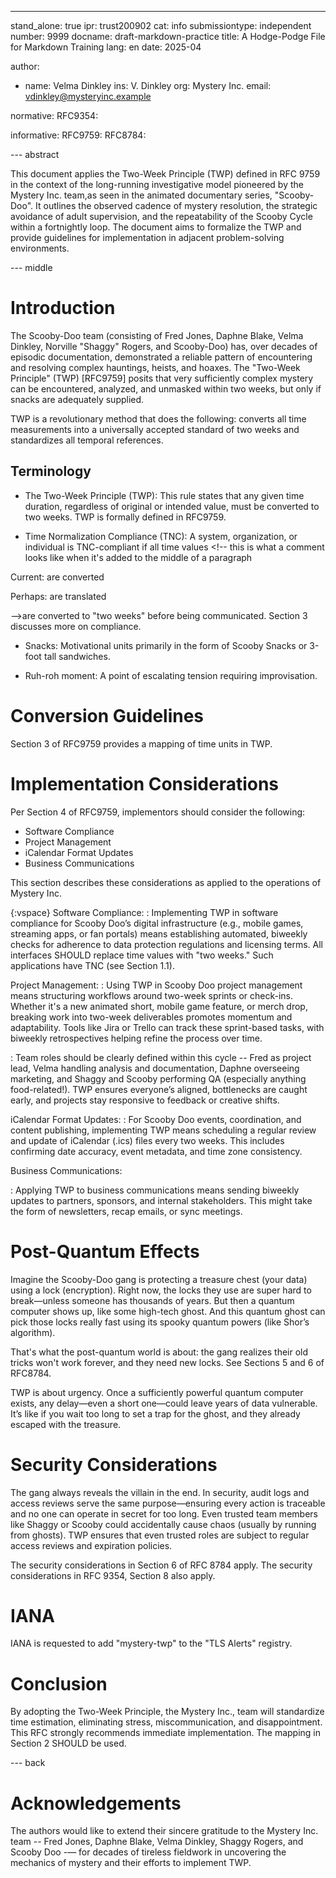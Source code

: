 ---
stand_alone: true
ipr: trust200902
cat: info
submissiontype: independent
number: 9999
docname: draft-markdown-practice
title: A Hodge-Podge File for Markdown Training
lang: en
date: 2025-04

author:
- name: Velma Dinkley
  ins: V. Dinkley
  org: Mystery Inc.
  email: vdinkley@mysteryinc.example

normative:
  RFC9354:

informative:
  RFC9759:
  RFC8784:

--- abstract

<!-- this edit removed line breaks, and added a comma and quotes -->

This document applies the Two-Week Principle (TWP) defined in RFC 9759 in the context of the long-running investigative model pioneered by the Mystery Inc. team,as seen in the animated documentary series, "Scooby-Doo". It outlines the observed cadence of mystery resolution, the strategic avoidance of adult supervision, and the repeatability of the Scooby Cycle within a fortnightly loop. The document aims to formalize the TWP and provide guidelines for implementation in adjacent problem-solving environments.

--- middle

# Introduction

<!-- the following addition of quotes is clearer -->

The Scooby-Doo team (consisting of Fred Jones, Daphne Blake, Velma Dinkley,
Norville "Shaggy" Rogers, and Scooby-Doo) has, over decades of episodic
documentation, demonstrated a reliable pattern of encountering and resolving
complex hauntings, heists, and hoaxes. The "Two-Week Principle" (TWP) [RFC9759] posits
that very sufficiently complex mystery can be encountered, analyzed, and
unmasked within two weeks, but only if snacks are adequately supplied.

TWP is a revolutionary method that does the following: converts all time
measurements into a universally accepted standard of two weeks and
standardizes all temporal references.

## Terminology

* The Two-Week Principle (TWP): This rule states that any given time duration,
regardless of original or intended value, must be converted to two weeks. TWP
is formally defined in RFC9759.

* Time Normalization Compliance (TNC): A system, organization, or individual
is TNC-compliant if all time values <!-- this is what a comment looks like when it's added to the middle of a paragraph 

Current:
   are converted

Perhaps:
   are translated

-->are converted to "two weeks" before being
communicated. Section 3 discusses more on compliance.

* Snacks: Motivational units primarily in the form of Scooby Snacks or 3-foot
tall sandwiches.

<!-- This comment is placed between paragraphs

Current:
   escalating

Perhaps:
   increased
-->

* Ruh-roh moment: A point of escalating tension requiring improvisation.

# Conversion Guidelines

Section 3 of RFC9759 provides a mapping of time units in TWP.

# Implementation Considerations

Per Section 4 of RFC9759, implementors should consider the following:

* Software Compliance
* Project Management
* iCalendar Format Updates
* Business Communications

This section describes these considerations as applied to the operations of
Mystery Inc.

{:vspace}
Software Compliance:
: Implementing TWP in software compliance for Scooby Doo’s digital
infrastructure (e.g., mobile games, streaming apps, or fan portals) means
establishing automated, biweekly checks for adherence to data protection
regulations and licensing terms.  All interfaces SHOULD replace time values
with "two weeks." Such applications have TNC (see Section 1.1).

Project Management:
: Using TWP in Scooby Doo project management means structuring workflows
around two-week sprints or check-ins. Whether it's a new animated short,
mobile game feature, or merch drop, breaking work into two-week deliverables
promotes momentum and adaptability. Tools like Jira or Trello can track these
sprint-based tasks, with biweekly retrospectives helping refine the process
over time.

<!-- some text updates below -->

: Team roles should be clearly defined within this cycle -- Fred as project
lead, Velma handling analysis and documentation, Daphne overseeing marketing,
and Shaggy and Scooby performing QA (especially anything
food-related!). TWP ensures everyone’s aligned, bottlenecks are caught early,
and projects stay responsive to feedback or creative shifts.

iCalendar Format Updates:
: For Scooby Doo events, coordination, and content publishing, implementing
TWP means scheduling a regular review and update of iCalendar (.ics) files
every two weeks. This includes confirming date accuracy, event metadata, and
time zone consistency.

Business Communications:
<!-- word and line break removed. Can you spot the missing word? -->
: Applying TWP to business communications means sending biweekly updates to partners, sponsors, and internal stakeholders. This might take the
form of newsletters, recap emails, or sync meetings.

# Post-Quantum Effects

Imagine the Scooby-Doo gang is protecting a treasure chest (your data) using a
lock (encryption). Right now, the locks they use are super hard to
break—unless someone has thousands of years. But then a quantum
computer shows up, like some high-tech ghost. And this quantum ghost can pick
those locks really fast using its spooky quantum powers (like Shor’s
algorithm).

That's what the post-quantum world is about: the gang realizes their old
tricks won't work forever, and they need new locks. See Sections 5 and 6 of
RFC8784.

TWP is about urgency. Once a sufficiently powerful quantum computer exists,
any delay—even a short one—could leave years of data vulnerable. It’s like if
you wait too long to set a trap for the ghost, and they already escaped with
the treasure.

# Security Considerations

The gang always reveals the villain in the end. In security, audit logs and
access reviews serve the same purpose—ensuring every action is traceable and
no one can operate in secret for too long. Even trusted team members like
Shaggy or Scooby could accidentally cause chaos (usually by running from
ghosts). TWP ensures that even trusted roles are subject to regular access
reviews and expiration policies.

The security considerations in Section 6 of RFC 8784 apply. The security
considerations in RFC 9354, Section 8 also apply.

# IANA

IANA is requested to add "mystery-twp" to the "TLS Alerts" registry.

# Conclusion
By adopting the Two-Week Principle, the Mystery Inc., team will
standardize time estimation, eliminating stress, miscommunication, and
disappointment. This RFC strongly recommends immediate implementation. The
mapping in Section 2 SHOULD be used.

--- back

# Acknowledgements

The authors would like to extend their sincere gratitude to the Mystery
Inc. team -- Fred Jones, Daphne Blake, Velma Dinkley,
Shaggy Rogers, and Scooby Doo -— for decades of tireless fieldwork
in uncovering the mechanics of mystery and their efforts to implement TWP.
